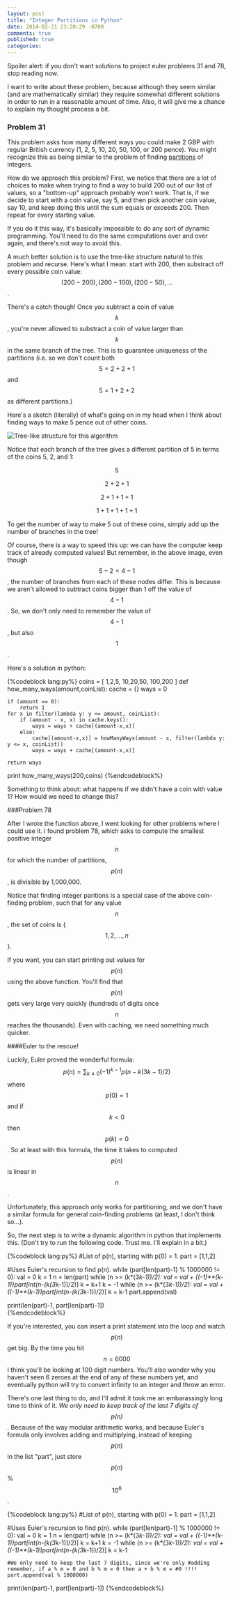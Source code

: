 ```yaml
---
layout: post
title: "Integer Partitions in Python"
date: 2014-02-21 23:20:29 -0700
comments: true
published: true
categories: 
---
```


Spoiler alert: if you don't want solutions to project euler problems 31 and 78, stop reading now. 

I want to write about these problem, because although they seem similar (and are mathematically similar) they require somewhat different solutions in order to run in a reasonable amount of time. Also, it will give me a chance to explain my thought process a bit.

### Problem 31

This problem asks how many different ways you could make 2 GBP with regular British currency (1, 2, 5, 10, 20, 50, 100, or 200 pence). You might recognize this as being similar to the problem of finding [partitions][int_partition] of integers. 

How do we approach this problem? First, we notice that there are a lot of choices to make when trying to find a way to build 200 out of our list of values, so a "bottom-up" approach probably won't work. That is, if we decide to start with a coin value, say 5, and then pick another coin value, say 10, and keep doing this until the sum equals or exceeds 200. Then repeat for every starting value.

If you do it this way, it's basically impossible to do any sort of dynamic programming. You'll need to do the same computations over and over again, and there's not way to avoid this.

A much better solution is to use the tree-like structure natural to this problem and recurse. Here's what I mean: start with 200, then substract off every possible coin value: $$(200-200), (200-100), (200-50), \ldots$$.

There's a catch though! Once you subtract a coin of value $$k$$, you're never allowed to substract a coin of value larger than $$k$$ in the same branch of the tree. This is to guarantee uniqueness of the partitions (i.e. so we don't count both $$5 = 2 + 2 + 1$$ and $$5 = 1 + 2 + 2$$ as different partitions.)

Here's a sketch (literally) of what's going on in my head when I think about finding ways to make 5 pence out of other coins. 

![Tree-like structure for this algorithm][image]

Notice that each branch of the tree gives a different partition of 5 in terms of the coins 5, 2, and 1:

$$5$$ 

$$2 + 2 + 1$$

$$2 + 1 +1 + 1$$

$$1 + 1+ 1+ 1+ 1$$

To get the number of way to make 5 out of these coins, simply add up the number of branches in the tree!

Of course, there is a way to speed this up: we can have the computer keep track of already computed values! But remember, in the above image, even though $$5-2 = 4-1$$, the number of branches from each of these nodes differ. This is because we aren't allowed to subtract coins bigger than 1 off the value of $$4-1$$. So, we don't only need to remember the value of $$4-1$$, but also $$1$$. 

Here's a solution in python:

{%codeblock lang:py%}
coins = [
	1,2,5,
	10,20,50,
	100,200
	]
def how_many_ways(amount,coinList):
    cache = {}
    ways = 0

    if (amount == 0):
        return 1
    for x in filter(lambda y: y <= amount, coinList):
        if (amount - x, x) in cache.keys():
            ways = ways + cache[(amount-x,x)]
        else:
            cache[(amount-x,x)] = howManyWays(amount - x, filter(lambda y: y <= x, coinList))
            ways = ways + cache[(amount-x,x)]
            
    return ways

print how_many_ways(200,coins)
{%endcodeblock%}

Something to think about: what happens if we didn't have a coin with value 1? How would we need to change this?

###Problem 78

After I wrote the function above, I went looking for other problems where I could use it. I found problem 78, which asks to compute the smallest positive integer $$n$$ for which the number of partitions, $$p(n)$$, is divisible by 1,000,000.

Notice that finding integer paritions is a special case of the above coin-finding problem, such that for any value $$n$$, the set of coins is {$$1,2, \ldots, n$$}.

If you want, you can start printing out values for $$p(n)$$ using the above function. You'll find that $$p(n)$$ gets very large very quickly (hundreds of digits once $$n$$ reaches the thousands). Even with caching, we need something much quicker. 

####Euler to the rescue!

Luckily, Euler proved the wonderful formula:
$$\displaystyle p(n) = \sum_{k \neq 0} (-1)^{k-1} p(n - k(3k-1)/2)$$
where $$p(0) = 1$$ and if $$k < 0$$ then $$p(k) = 0$$. So at least with this formula, the time it takes to computed $$p(n)$$ is linear in $$n$$.

Unfortunately, this approach only works for partitioning, and we don't have a similar formula for general coin-finding problems (at least, I don't think so...).

So, the next step is to write a dynamic algorithm in python that implements this. (Don't try to run the following code. Trust me. I'll explain in a bit.)

{%codeblock lang:py%}
#List of p(n), starting with p(0) = 1.
part = [1,1,2]

#Uses Euler's recursion to find p(n).
while (part[len(part)-1] % 1000000 != 0):
    val = 0
    k = 1
    n = len(part)
    while (n >= (k*(3*k-1))/2):
        val = val + ((-1)**(k-1))*part[int(n-(k*(3*k-1))/2)]
        k = k+1
    k = -1
    while (n >= (k*(3*k-1))/2):
        val = val + ((-1)**(k-1))*part[int(n-(k*(3*k-1))/2)]
        k = k-1
    part.append(val)

print(len(part)-1, part[len(part)-1])  
{%endcodeblock%}

If you're interested, you can insert a print statement into the loop and watch $$p(n)$$ get big. By the time you hit $$n = 6000$$ I think you'll be looking at 100 digit numbers. You'll also wonder why you haven't seen 6 zeroes at the end of any of these numbers yet, and eventually python will try to convert infinity to an integer and throw an error. 

There's one last thing to do, and I'll admit it took me an embarassingly long time to think of it. *We only need to keep track of the last 7 digits of $$p(n)$$.* Because of the way modular arithmetic works, and because Euler's formula only involves adding and multiplying, instead of keeping $$p(n)$$ in the list "part", just store $$p(n)$$ % $$10^6$$.

{%codeblock lang:py%}
#List of p(n), starting with p(0) = 1.
part = [1,1,2]

#Uses Euler's recursion to find p(n).
while (part[len(part)-1] % 1000000 != 0):
    val = 0
    k = 1
    n = len(part)
    while (n >= (k*(3*k-1))/2):
        val = val + ((-1)**(k-1))*part[int(n-(k*(3*k-1))/2)]
        k = k+1
    k = -1
    while (n >= (k*(3*k-1))/2):
        val = val + ((-1)**(k-1))*part[int(n-(k*(3*k-1))/2)]
        k = k-1

    #We only need to keep the last 7 digits, since we're only #adding remember, if a % m = 0 and b % m = 0 then a + b % m = #0 !!!!
    part.append(val % 1000000)

print(len(part)-1, part[len(part)-1])
{%endcodeblock%} 

[int_partition]: http://en.wikipedia.org/wiki/Integer_partition 
[image]: /images/problem31tree.jpg